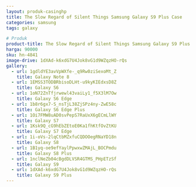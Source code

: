 ```yaml
---
layout: produk-casinghp
title: The Slow Regard of Silent Things Samsung Galaxy S9 Plus Case
categories: samsung
tags: galaxy

# Produk
product-title: The Slow Regard of Silent Things Samsung Galaxy S9 Plus Case
harga: 90000
sku: hn-4841
image-drive: 1dXAd-k6xdG7U4Jok8vG1d9WZqzHO-rQs
gallery:
  - url: 1gdldYE3avVpWXfe-_q9Rw0ziSexoMt_Z
    title: Galaxy Note 8
  - url: 1EMSS3TODBRbisoDLHt-u9kyKIEdxsD8Z
    title: Galaxy S6
  - url: 1oN72ZnTfjrwewl43vaiLy1_f5X3lM7Ow
    title: Galaxy S6 Edge
  - url: 1b8r6gx7-S_nsTjL38ZjSPz4ny-ZwE58c
    title: Galaxy S6 Edge Plus
  - url: 1Oi7FMW8uAD0svPepS7RaUxX6gECmLlWY
    title: Galaxy S7
  - url: 1Ksk9Q_cG9hEbZEtoE0Ka1fhKtfOvZtKU
    title: Galaxy S7 Edge
  - url: 1i-oVs-2lqCtbMZxfuCQDOOegRNaYD18n
    title: Galaxy S8
  - url: 1B1yq-oe9efYaylPpwxwZMAjL_BOCPmdu
    title: Galaxy S8 Plus
  - url: 1nclNeZb04cBgdDLVSR4GTMS_PHpETzSf
    title: Galaxy S9
  - url: 1dXAd-k6xdG7U4Jok8vG1d9WZqzHO-rQs
    title: Galaxy S9 Plus
---
```

